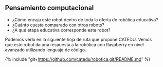 ## Pensamiento computacional

* ¿Cómo encaja este robot dentro de toda la oferta de robótica educativa?
* ¿Cuánto cuesta comparado con otros robots?
* ¿A qué etapa educativa corresponde este robot?

Podemos verlo en la siguiente hoja de ruta que propone CATEDU. Vemos que este robot da una respuesta a la robótica con Raspberry en nivel avanzado utilizando lenguaje de código.

{% include "git+https://github.com/catedu/robotica.git/README.md" %}
